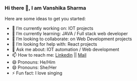 ### Hi there 👋, I am Vanshika Sharma

Here are some ideas to get you started:

- 🔭 I’m currently working on: IOT projects
- 🌱 I’m currently learning: JAVA / Full stack web developer
- 👯 I’m looking to collaborate: on Web Development projects
- 🤔 I’m looking for help with: React projects
- 💬 Ask me about: IOT automation / Web development
- 📫 How to reach me: [Linkedin](https://www.linkedin.com/in/vanshika-sharma24/) || [Mail](mailto:vanshikasharma2401@gmail.com)
- 😄 Pronouns: He/Him
- 😄 Pronouns: She/Her
- ⚡ Fun fact: I love singing

